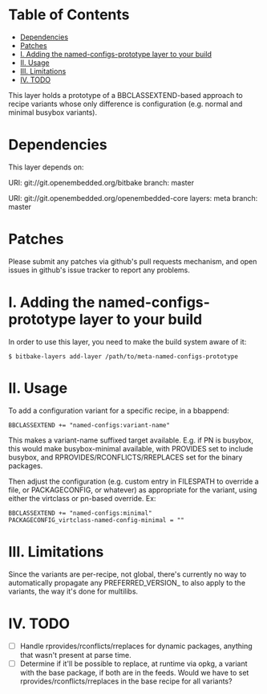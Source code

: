Table of Contents
=================

<!-- START doctoc generated TOC please keep comment here to allow auto update -->
<!-- DON'T EDIT THIS SECTION, INSTEAD RE-RUN doctoc TO UPDATE -->


- [Dependencies](#dependencies)
- [Patches](#patches)
- [I. Adding the named-configs-prototype layer to your build](#i-adding-the-named-configs-prototype-layer-to-your-build)
- [II. Usage](#ii-usage)
- [III. Limitations](#iii-limitations)
- [IV. TODO](#iv-todo)

<!-- END doctoc generated TOC please keep comment here to allow auto update -->

This layer holds a prototype of a BBCLASSEXTEND-based approach to recipe
variants whose only difference is configuration (e.g. normal and minimal
busybox variants).

Dependencies
============

This layer depends on:

  URI: git://git.openembedded.org/bitbake
  branch: master

  URI: git://git.openembedded.org/openembedded-core
  layers: meta
  branch: master


Patches
=======

Please submit any patches via github's pull requests mechanism, and open
issues in github's issue tracker to report any problems.

I. Adding the named-configs-prototype layer to your build
=========================================================

In order to use this layer, you need to make the build system aware of
it:

    $ bitbake-layers add-layer /path/to/meta-named-configs-prototype

II. Usage
=========

To add a configuration variant for a specific recipe, in a bbappend:

    BBCLASSEXTEND += "named-configs:variant-name"

This makes a variant-name suffixed target available. E.g. if PN is busybox,
this would make busybox-minimal available, with PROVIDES set to include
busybox, and RPROVIDES/RCONFLICTS/RREPLACES set for the binary packages.

Then adjust the configuration (e.g. custom entry in FILESPATH to override
a file, or PACKAGECONFIG, or whatever) as appropriate for the variant, using
either the virtclass or pn-based override. Ex:

    BBCLASSEXTEND += "named-configs:minimal"
    PACKAGECONFIG_virtclass-named-config-minimal = ""

III. Limitations
================

Since the variants are per-recipe, not global, there's currently no way to
automatically propagate any PREFERRED_VERSION_<recipe> to also apply to the
variants, the way it's done for multilibs.

IV. TODO
========

- [ ] Handle rprovides/rconflicts/rreplaces for dynamic packages, anything
  that wasn't present at parse time.
- [ ] Determine if it'll be possible to replace, at runtime via opkg,
  a variant with the base package, if both are in the feeds. Would we have
  to set rprovides/rconflicts/rreplaces in the base recipe for all variants?
